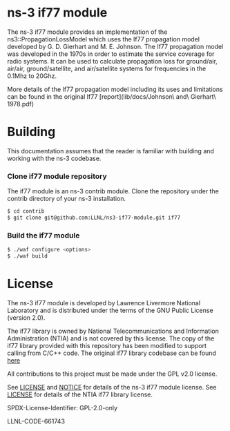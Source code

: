 # ns-3 if77 module 

The ns-3 if77 module provides an implementation of the ns3::PropagationLossModel
which uses the If77 propagation model developed by G. D. Gierhart and M. E. 
Johnson.  The If77 propagation model was developed in the 1970s in order to
estimate the service coverage for radio systems. It can be used to calculate
propagation loss for ground/air, air/air, ground/satellite, and air/satellite
systems for frequencies in the 0.1Mhz to 20Ghz.

More details of the If77 propagation model including its uses and limitations 
can be found in the original If77 [report](lib/docs/Johnson\ and\ Gierhart\ 1978.pdf)

# Building

This documentation assumes that the reader is familiar with building and working 
with the ns-3 codebase.

### Clone if77 module repository

The if77 module is an ns-3 contrib module. Clone the repository under the 
contrib directory of your ns-3 installation.

```bash
$ cd contrib
$ git clone git@github.com:LLNL/ns3-if77-module.git if77 
```

### Build the if77 module

```bash
$ ./waf configure <options>
$ ./waf build
```

# License

The ns-3 if77 module is developed by Lawrence Livermore National Laboratory and is 
distributed under the terms of the GNU Public License (version  2.0).

The if77 library is owned by National Telecommunications and Information 
Administration (NTIA) and is not covered by this license. 
The copy of the if77 library provided with this repository has been modified 
to support calling from C/C++ code.
The original if77 library codebase can be found [here](https://github.com/NTIA/if77-gierhart-johnson)

All contributions to this project must be made under the GPL v2.0 license.

See [LICENSE](LICENSE) and [NOTICE](NOTICE) for details of the ns-3 if77 module
license.
See [LICENSE](lib/LICENSE.md) for details of the NTIA if77 library license. 

SPDX-License-Identifier: GPL-2.0-only

LLNL-CODE-661743
